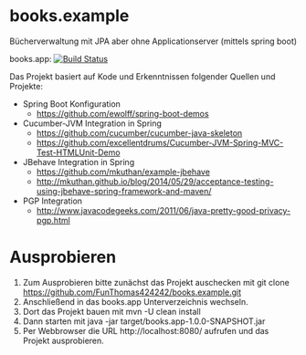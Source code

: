 # books.example
Bücherverwaltung mit JPA aber ohne Applicationserver (mittels spring boot)

books.app:
[![Build Status](https://travis-ci.org/FunThomas424242/books.example.svg?branch=master)](https://travis-ci.org/FunThomas424242/books.example)

Das Projekt basiert auf Kode und Erkenntnissen folgender Quellen und Projekte:

* Spring Boot Konfiguration
    * https://github.com/ewolff/spring-boot-demos 
* Cucumber-JVM Integration in Spring
    * https://github.com/cucumber/cucumber-java-skeleton
    * https://github.com/excellentdrums/Cucumber-JVM-Spring-MVC-Test-HTMLUnit-Demo
* JBehave Integration in Spring
    * https://github.com/mkuthan/example-jbehave
    * http://mkuthan.github.io/blog/2014/05/29/acceptance-testing-using-jbehave-spring-framework-and-maven/
* PGP Integration
    * http://www.javacodegeeks.com/2011/06/java-pretty-good-privacy-pgp.html

# Ausprobieren
1. Zum Ausprobieren bitte zunächst das Projekt auschecken mit git clone https://github.com/FunThomas424242/books.example.git
2. Anschließend in das books.app Unterverzeichnis wechseln.
3. Dort das Projekt bauen mit mvn  -U clean install
4. Dann starten mit java -jar target/books.app-1.0.0-SNAPSHOT.jar
5. Per Webbrowser die URL http://localhost:8080/ aufrufen und das Projekt ausprobieren.

